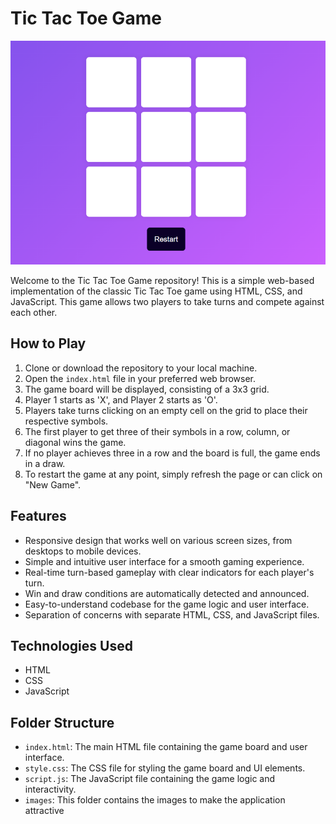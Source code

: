 # Tic Tac Toe Game

![Tic Tac Toe](./images/screenshot.png)

Welcome to the Tic Tac Toe Game repository! This is a simple web-based implementation of the classic Tic Tac Toe game using HTML, CSS, and JavaScript. This game allows two players to take turns and compete against each other.

## How to Play

1. Clone or download the repository to your local machine.
2. Open the `index.html` file in your preferred web browser.
3. The game board will be displayed, consisting of a 3x3 grid.
4. Player 1 starts as 'X', and Player 2 starts as 'O'.
5. Players take turns clicking on an empty cell on the grid to place their respective symbols.
6. The first player to get three of their symbols in a row, column, or diagonal wins the game.
7. If no player achieves three in a row and the board is full, the game ends in a draw.
8. To restart the game at any point, simply refresh the page or can click on "New Game".

## Features

- Responsive design that works well on various screen sizes, from desktops to mobile devices.
- Simple and intuitive user interface for a smooth gaming experience.
- Real-time turn-based gameplay with clear indicators for each player's turn.
- Win and draw conditions are automatically detected and announced.
- Easy-to-understand codebase for the game logic and user interface.
- Separation of concerns with separate HTML, CSS, and JavaScript files.

## Technologies Used

- HTML
- CSS
- JavaScript

## Folder Structure

- `index.html`: The main HTML file containing the game board and user interface.
- `style.css`: The CSS file for styling the game board and UI elements.
- `script.js`: The JavaScript file containing the game logic and interactivity.
- `images`: This folder contains the images to make the application attractive